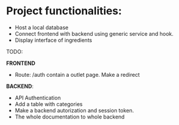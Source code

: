 # Project functionalities:

- Host a local database
- Connect frontend with backend using generic service and hook.
- Display interface of ingredients

TODO:

**FRONTEND**

- Route: /auth contain a outlet page. Make a redirect

**BACKEND**:

- API Authentication
- Add a table with categories
- Make a backend autorization and session token.
- The whole documentation to whole backend
